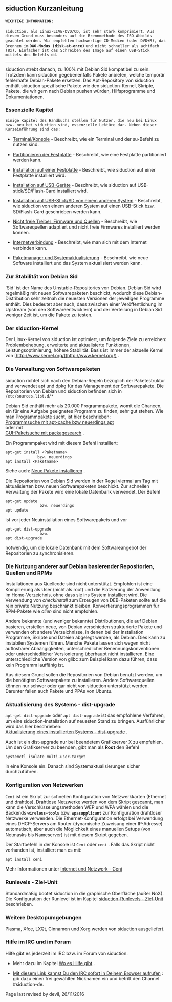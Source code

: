<div class="divider" id="welcome-quick"></div>

## siduction Kurzanleitung

#### **`WICHTIGE INFORMATION:`** 
`siduction, als Linux-LIVE-DVD/CD, ist sehr stark komprimiert. Aus diesem Grund muss besonders auf die Brennmethode des ISO-Abbilds geachtet werden. Wir empfehlen hochwertige CD-Medien (oder DVD+R), das Brennen im` **`DAO-Modus (disk-at-once)`**  `und nicht schneller als achtfach (8x). Einfacher ist das Schreiben des Image auf einen USB-Stick mittels des Befehls dd.` 

---

siduction strebt danach, zu 100% mit Debian Sid kompatibel zu sein. Trotzdem kann siduction gegebenenfalls Pakete anbieten, welche temporär fehlerhafte Debian-Pakete ersetzen. Das Apt-Repository von siduction enthält siduction spezifische Pakete wie den siduction-Kernel, Skripte, Pakete, die wir gern nach Debian pushen würden, Hilfsprogramme und Dokumentationen.

### Essenzielle Kapitel

`Einige Kapitel des Handbuchs stellen für Nutzer, die neu bei Linux bzw. neu bei siduction sind, essenzielle Lektüre dar. Neben dieser Kurzeinführung sind das:` 

+ [Terminal/Konsole](term-konsole-de.htm#term-kon)  - Beschreibt, wie ein Terminal und der su-Befehl zu nutzen sind.

+ [Partitionieren der Festplatte](part-gparted-de.htm#partition)  - Beschreibt, wie eine Festplatte partitioniert werden kann. 

+ [Installation auf einer Festplatte](hd-install-de.htm#install-prep)  - Beschreibt, wie siduction auf einer Festplatte installiert wird.

+ [Installation auf USB-Geräte](hd-install-opts-de.htm#usb-hd)  - Beschreibt, wie siduction auf USB-stick/SD/Flash-Card installiert wird.

+ [Installation auf USB-Stick/SD von einem anderen System](hd-ins-opts-oos-de.htm#usb-hd#raw-usb)  - Beschreibt, wie siduction von einem anderen System auf einen USB-Stick bzw. SD/Flash-Card geschrieben werden kann.

+ [Nicht freie Treiber, Firmware und Quellen](gpu-de.htm#foss-xorg)  - Beschreibt, wie Softwarequellen adaptiert und nicht freie Firmwares installiert werden können.

+ [Internetverbindung](inet-ceni-de.htm#netcardconfig)  - Beschreibt, wie man sich mit dem Internet verbinden kann.

+ [Paketmanager und Systemaktualisierung](sys-admin-apt-de.htm#apt-cook)  - Beschreibt, wie neue Software installiert und das System aktualisiert werden kann.

### Zur Stabilität von Debian Sid

'Sid' ist der Name des Unstable-Repositories von Debian. Debian Sid wird regelmäßig mit neuen Softwarepaketen beschickt, wodurch diese Debian-Distribution sehr zeitnah die neuesten Versionen der jeweiligen Programme enthält. Dies bedeutet aber auch, dass zwischen einer Veröffentlichung im Upstream (von den Softwareentwicklern) und der Verteilung in Debian Sid weniger Zeit ist, um die Pakete zu testen.

### Der siduction-Kernel

Der Linux-Kernel von siduction ist optimiert, um folgende Ziele zu erreichen: Problembehebung, erweiterte und aktualisierte Funktionen, Leistungsoptimierung, höhere Stabilität. Basis ist immer der aktuelle Kernel von [http://www.kernel.org/](http://www.kernel.org/) . 

### Die Verwaltung von Softwarepaketen

siduction richtet sich nach den Debian-Regeln bezüglich der Paketestruktur und verwendet apt und dpkg für das Management der Softwarepakete. Die Repositorien von Debian und siduction befinden sich in `/etc/sources.list.d/*` 

Debian Sid enthält mehr als 20.000 Programmpakete, womit die Chancen, ein für eine Aufgabe geeignetes Programm zu finden, sehr gut stehen. Wie man Programmpakete sucht, ist hier beschrieben:  
[Programmsuche mit apt-cache bzw neuerdings apt](sys-admin-apt-de.htm#apt-cache)  
oder mit  
[GUI-Paketsuche mit packagesearch](sys-admin-apt-de.htm#gui-pacsea) .

Ein Programmpaket wird mit diesem Befehl installiert:

    apt-get install <Paketname> 
                  bzw. neuerdings 
    apt install <Paketname>
    
Siehe auch: [Neue Pakete installieren](sys-admin-apt-de.htm#apt-install) .

Die Repositorien von Debian Sid werden in der Regel viermal am Tag mit aktualisierten bzw. neuen Softwarepaketen beschickt. Zur schnellen Verwaltung der Pakete wird eine lokale Datenbank verwendet. Der Befehl

    apt-get update
                   bzw. neuerdings
    apt update

 ist vor jeder Neuinstallation eines Softwarepakets und vor

    apt-get dist-upgrade
                   bzw.
    apt dist-upgrade

notwendig, um die lokale Datenbank mit dem Softwareangebot der Repositorien zu synchronisieren.

### Die Nutzung anderer auf Debian basierender Repositorien, Quellen und RPMs

Installationen aus Quellcode sind nicht unterstützt. Empfohlen ist eine Kompilierung als User (nicht als root) und die Platzierung der Anwendung im Home-Verzeichnis, ohne dass sie ins System installiert wird. Die Verwendung von  *checkinstall*  zum Erzeugen von DEB-Paketen sollte auf die rein private Nutzung beschränkt bleiben. Konvertierungsprogrammen für RPM-Pakete wie  *alien*  sind nicht empfohlen.

Andere bekannte (und weniger bekannte) Distributionen, die auf Debian basieren, erstellen neue, von Debian verschieden strukturierte Pakete und verwenden oft andere Verzeichnisse, in denen bei der Installation Programme, Skripte und Dateien abgelegt werden, als Debian. Dies kann zu instabilen Systemen führen. Manche Pakete lassen sich wegen nicht auflösbarer Abhängigkeiten, unterschiedlicher Benennungskonventionen oder unterschiedlicher Versionierung überhaupt nicht installieren. Eine unterschiedliche Version von glibc zum Beispiel kann dazu führen, dass kein Programm lauffähig ist.

Aus diesem Grund sollen die Repositorien von Debian benutzt werden, um die benötigten Softwarepakete zu installieren. Andere Softwarequellen können nur schwer oder gar nicht von siduction unterstützt werden. Darunter fallen auch Pakete und PPAs von Ubuntu.

### Aktualisierung des Systems - dist-upgrade

`apt-get dist-upgrade` oder `apt dist-upgrade`  ist das empfohlene Verfahren, um eine siduction-Installation auf neuesten Stand zu bringen. Ausführlicher wird das hier beschrieben:  
[Aktualisierung eines installierten Systems - dist-upgrade](sys-admin-apt-de.htm#apt-upgrade) .

Auch ist ein dist-upgrade nur bei beendetem Grafikserver X zu empfehlen. Um den Grafikserver zu beenden, gibt man als **Root** den Befehl

    systemctl isolate multi-user.target

in eine Konsole ein. Danach sind Systemaktualisierungen sicher durchzuführen.

### Konfiguration von Netzwerken

`Ceni`  ist ein Skript zur schnellen Konfiguration von Netzwerkkarten (Ethernet und drahtlos). Drahtlose Netzwerke werden von dem Skript gescannt, man kann die Verschlüsselungsmethoden WEP und WPA wählen und die Backends  **`wireless-tools`**  bzw.  **`wpasupplicant`**  zur Konfiguration drahtloser Netzwerke verwenden. Die Ethernet-Konfiguration erfolgt bei Verwendung eines DHCP-Servers am Router (dynamische Zuweisung einer IP-Adresse) automatisch, aber auch die Möglichkeit eines manuellen Setups (von Netmasks bis Nameserver) ist mit diesem Skript gegeben.

Der Startbefehl in der Konsole ist `Ceni`  oder `ceni` . Falls das Skript nicht vorhanden ist, installiert man es mit:

    apt install ceni

Mehr Informationen unter [Internet und Netzwerk - Ceni](inet-ceni-de.htm#netcardconfig) 

### Runlevels - Ziel-Unit

Standardmäßig bootet siduction in die graphische Oberfläche (außer NoX).  
Die Konfiguration der Runlevel ist im Kapitel [siduction-Runlevels - Ziel-Unit](sys-admin-gen-de.htm#ziel-unit) beschrieben.

### Weitere Desktopumgebungen

Plasma, Xfce, LXQt, Cinnamon und Xorg werden von siduction ausgeliefert.

### Hilfe im IRC und im Forum

Hilfe gibt es jederzeit im IRC bzw. im Forum von siduction.

+ Mehr dazu im Kapitel [Wo es Hilfe gibt](help-de.htm#help-gen) .

+ [Mit diesem Link kannst Du den IRC sofort in Deinem Browser aufrufen](https://webchat.oftc.net/) : gib dazu einen frei gewählten Nicknamen ein und betritt den Channel #siduction-de.


<div id="rev">Page last revised by devil, 26/11/2016</div>

